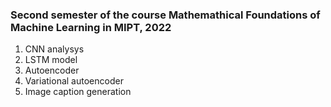 ### Second semester of the course Mathemathical Foundations of Machine Learning in MIPT, 2022

1. CNN analysys
2. LSTM model
3. Autoencoder
4. Variational autoencoder
5. Image caption generation
